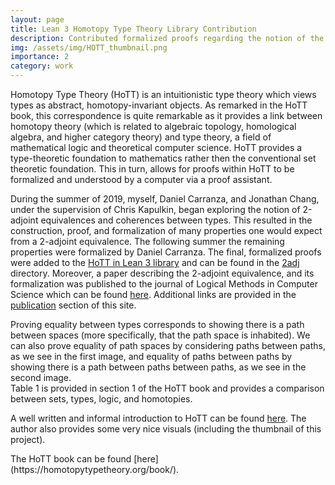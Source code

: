 ```yaml
---
layout: page
title: Lean 3 Homotopy Type Theory Library Contribution
description: Contributed formalized proofs regarding the notion of the 2-adjoint equivalence to the open source Homotopy Type Theory Library in Lean 3
img: /assets/img/HOTT_thumbnail.png
importance: 2
category: work
---
```


Homotopy Type Theory (HoTT) is an intuitionistic type theory which views types
as abstract, homotopy-invariant objects. As remarked in the HoTT book,
this correspondence is quite remarkable as it provides a link between
homotopy theory (which is related to algebraic topology, homological algebra, and higher category theory)
and type theory, a field of mathematical logic and theoretical computer science.
HoTT provides a type-theoretic foundation to
mathematics rather then the conventional set theoretic foundation.
This in turn, allows for proofs within HoTT to be formalized and
understood by a computer via a proof assistant.

During the summer of 2019, myself, Daniel Carranza, and Jonathan Chang, under the supervision of
Chris Kapulkin, began exploring the notion of 2-adjoint equivalences and coherences between types.
This resulted in the construction, proof, and formalization of many properties one would expect
from a 2-adjoint equivalence. The following summer the remaining properties were formalized by Daniel
Carranza. The final, formalized proofs were added to the
[HoTT in Lean 3 library](https://github.com/gebner/hott3) and can be found in
the [2adj](https://github.com/gebner/hott3/tree/master/src/hott/types/2_adj) directory.
Moreover, a paper describing the 2-adjoint equivalence, and its formalization was
published to the journal of Logical Methods in Computer Science which can be
found [here](https://lmcs.episciences.org/7124).
Additional links are provided in the [publication](https://ryansandford.github.io/publications/) section of this site.



<div class="row">
    <div class="col-sm-7 mt-3 mt-md-0">
        <img class="img-fluid rounded z-depth-1" src="{{ '/assets/img/homotopy.jpg' | relative_url }}" alt="" title="example image"/>
    </div>
    <div class="col-sm-5 mt-3 mt-md-0">
        <img class="img-fluid rounded z-depth-1" src="{{ '/assets/img/homotopyhomotopy.jpg' | relative_url }}" alt="" title="example image"/>
    </div>
</div>
<div class="caption">
    Proving equality between types corresponds to showing there is a path between spaces (more specifically,
      that the path space is inhabited). We can also prove equality of path
      spaces by considering paths between paths, as we see in the first image, and equality of
      paths between paths by showing there is a path between paths between paths, as we
      see in the second image.

</div>
<div class="row">
    <div class="col-sm mt-3 mt-md-0">
        <img class="img-fluid rounded z-depth-1" src="{{ '/assets/img/HoTT_table.png' | relative_url }}" alt="" title="example image"/>
    </div>
</div>
<div class="caption">
    Table 1 is provided in section 1 of the HoTT book and provides a comparison between sets, types, logic, and homotopies.
</div>

A well written and informal introduction to HoTT can be found [here](http://www.science4all.org/article/homotopy-type-theory/).
The author also provides some very nice visuals (including the thumbnail of this project).

<div class="row justify-content-sm-center">
    <div class="col-sm-4 mt-3 mt-md-0">
        <img class="img-fluid rounded z-depth-1" src="{{ '/assets/img/Hott_book_cover.png' | relative_url }}" alt="" title="example image"/>
    </div>
</div>
<div class="caption">
    The HoTT book can be found [here](https://homotopytypetheory.org/book/).
</div>
